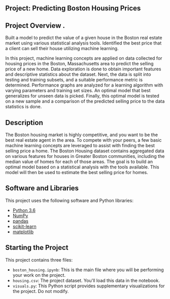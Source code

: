 ## Project: Predicting Boston Housing Prices

## Project Overview . 
Built a model to predict the value of a given house in the Boston real estate market using various statistical analysis tools. Identified the best price that a client can sell their house utilizing machine learning.

In this project, machine learning concepts are applied on data collected for housing prices in the Boston, Massachusetts area to predict the selling price of a new home.  Data exploration is done to obtain important features and descriptive statistics about the dataset. Next, the data is split into testing and training subsets, and a suitable performance metric is determined. Performance graphs are analyzed for a learning algorithm with varying parameters and training set sizes. An optimal model that best generalizes for unseen data is picked. Finally, this optimal model is tested on a new sample and a comparison of the predicted selling price to the data statistics is done.

## Description
The Boston housing market is highly competitive, and you want to be the best real estate agent in the area. To compete with your peers, a few basic machine learning concepts are leveraged to assist with finding the best selling price a home. The Boston Housing dataset contains aggregated data on various features for houses in Greater Boston communities, including the median value of homes for each of those areas. The goal is to build an optimal model based on a statistical analysis with the tools available. This model will then be used to estimate the best selling price for homes.

## Software and Libraries
This project uses the following software and Python libraries:

- [Python 3.6](https://www.python.org/downloads/release/python-368/)
- [NumPy](http://www.numpy.org/)
- [pandas](http://pandas.pydata.org/)
- [scikit-learn](http://scikit-learn.org/stable/)
- [matplotlib](http://matplotlib.org/)

## Starting the Project

This project contains three files:

- `boston_housing.ipynb`: This is the main file where you will be performing your work on the project.
- `housing.csv`: The project dataset. You'll load this data in the notebook.
- `visuals.py`: This Python script provides supplementary visualizations for the project. Do not modify.

